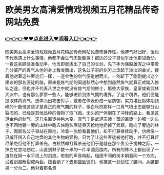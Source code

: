 # 欧美男女高清爱情戏视频五月花精品传奇网站免费
### <a href="https://github.com/bnhyd/fgty/issues/1">👉👉👉♥♥点此进入♥观看入口👈👉👉</a>
欧美男女高清爱情戏视频五月花精品传奇网站免费修身养性，他脾气好归好，但也不代表遇上什么事情，他都不会生气无耻匪类！那边的公子哥似乎比他更加激动，一看这些匪徒准备动手，他当即就拔出了自己的长剑，先下手为强股雄浑之中带着几分威严的真气从他的身上散发而出，这名公子哥的剑刃上泛起了淡淡的金光，接着他对着这些匪徒们一挥，一道金色的剑气便迸射而出，一剑斩下了刚刚提出这个建议的那名匪徒的脑，原来是炼气期的同道秋然心中想到虽然炼气就算正式踏入修仙之途，但也并不代表凡世之中就没有炼气期的修士，那些大家族，皇室或者武林大派中，也有那么寥寥一些人，能够进阶到炼气期的境界。了这个境界，他们便能提取体内真气，透体而出攻击对手，或者在体表形成一层防御，实力堪比锻体期顶峰的十数倍这些才是真正的炼气期的样子，像白秋然那样一口真气喷出去能够分山裂海的，已经是其他品种的怪物了液飞溅，无头的尸体倒在了冲锋的路上，看见这道金色的剑气，这几名匪徒神色大变。真气？是武道宗师！首的匪徒一边喊一边头也不回地朝一旁的山林中跑去快跑名匪徒哭天抢地地扔掉了武器，跑向了旁边的林子，而那名公子哥站在原地，冷着一张脸看着他们，却不打算继续动手，仿佛像一只威吓闯入自己地盘的其他生物的猫狗，只为了让这些匪徒被他打跑，并不打算赶尽杀绝但他不打算杀光，白秋然却打算杀光他们于是就在那个贵公子愣神之际，一抹白虹忽地划过，山道到林子数十米的一片半圆范围内，所有的林木上都出现了一道处在同一水平线上的剑痕。啦啦的声音响起，粗细不同的树木朝着同一个方向，沿着剑痕断裂成两截，接着倒了下去那些匪徒们，也被这一剑划过了腰间，从腰部被一分为二。他对着那名贵
